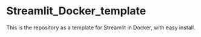 # Streamlit_Docker_template
This is the repository as a template for Streamlit in Docker, with easy install. 
